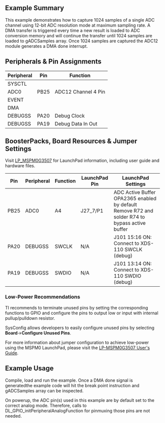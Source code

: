 ## Example Summary
This example demonstrates how to capture 1024 samples of a single ADC
channel using 12-bit ADC resolution mode at maximum sampling rate. A DMA transfer is triggered every time a new result is loaded to ADC conversion memory and will continue the transfer until 1024 samples are loaded to gADCSamples array. Once 1024 samples are captured the ADC12 module generates a DMA done interrupt.

## Peripherals & Pin Assignments

| Peripheral | Pin | Function |
| --- | --- | --- |
| SYSCTL |  |  |
| ADC0 | PB25 | ADC12 Channel 4 Pin |
| EVENT |  |  |
| DMA |  |  |
| DEBUGSS | PA20 | Debug Clock |
| DEBUGSS | PA19 | Debug Data In Out |

## BoosterPacks, Board Resources & Jumper Settings

Visit [LP_MSPM0G3507](https://www.ti.com/tool/LP-MSPM0G3507) for LaunchPad information, including user guide and hardware files.

| Pin | Peripheral | Function | LaunchPad Pin | LaunchPad Settings |
| --- | --- | --- | --- | --- |
| PB25 | ADC0 | A4 | J27_7/P1 | ADC Active Buffer OPA2365 enabled by default<br>Remove R72 and solder R74 to bypass active buffer |
| PA20 | DEBUGSS | SWCLK | N/A | J101 15:16 ON: Connect to XDS-110 SWCLK (debug) |
| PA19 | DEBUGSS | SWDIO | N/A | J101 13:14 ON: Connect to XDS-110 SWDIO (debug) |

### Low-Power Recommendations
TI recommends to terminate unused pins by setting the corresponding functions to
GPIO and configure the pins to output low or input with internal
pullup/pulldown resistor.

SysConfig allows developers to easily configure unused pins by selecting **Board**→**Configure Unused Pins**.

For more information about jumper configuration to achieve low-power using the
MSPM0 LaunchPad, please visit the [LP-MSPM0G3507 User's Guide](https://www.ti.com/lit/slau846).

## Example Usage
Compile, load and run the example. Once a DMA done signal is generatedthe example code will hit the break point instruction and gADCSamples array can be inspected.

On powerup, the ADC pin(s) used in this example are by default set to
the correct analog mode. Therefore, calls to
DL_GPIO_initPeripheralAnalogFunction for pinmuxing those pins are not needed.
